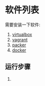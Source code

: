 软件列表
========

需要安装一下软件:

1.	[virtualbox](https://www.virtualbox.org)
2.	[vagrant](https://www.vagrantup.com)
3.	[packer](https://packer.io)
4.	[docker](https://www.docker.com)

运行步骤
--------

1.
